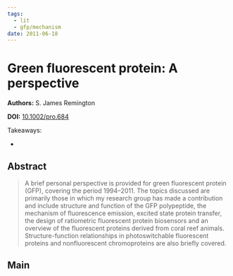 ```yaml
---
tags:
  - lit
  - gfp/mechanism
date: 2011-06-18
---
```


# Green fluorescent protein: A perspective

**Authors:** S. James Remington

**DOI:** [10.1002/pro.684](https://doi.org/10.1002/pro.684)

<!-- more -->

Takeaways:

-

## Abstract

> A brief personal perspective is provided for green fluorescent protein (GFP), covering the period 1994–2011.
> The topics discussed are primarily those in which my research group has made a contribution and include structure and function of the GFP polypeptide, the mechanism of fluorescence emission, excited state protein transfer, the design of ratiometric fluorescent protein biosensors and an overview of the fluorescent proteins derived from coral reef animals.
> Structure-function relationships in photoswitchable fluorescent proteins and nonfluorescent chromoproteins are also briefly covered.

## Main
